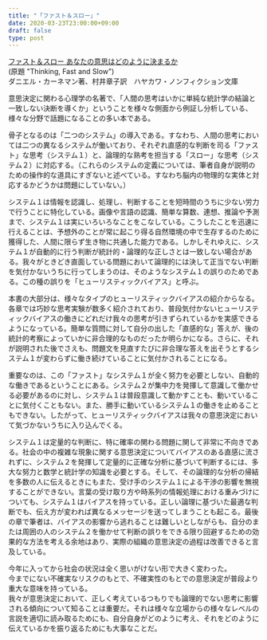 ```yaml
---
title: "「ファスト＆スロー」"
date: 2020-03-23T23:00:00+09:00
draft: false
type: post
---
```


<a href="https://www.hayakawa-online.co.jp/product/books/90410.html">ファスト＆スロー あなたの意思はどのように決まるか</a><br>
(原題 "Thinking, Fast and Slow")  
ダニエル・カーネマン著、村井章子訳　ハヤカワ・ノンフィクション文庫


意思決定に関わる心理学の名著で、「人間の思考はいかに単純な統計学の結論と一致しない決断を導くか」ということを様々な側面から例証し分析している、様々な分野で話題になることの多い本である。  

骨子となるのは「二つのシステム」の導入である。すなわち、人間の思考においては二つの異なるシステムが働いており、それぞれ直感的な判断を司る「ファスト」な思考（システム１）と、論理的な熟考を担当する「スロー」な思考（システム２）に対応する。（これらのシステムの定義については、筆者自身が説明のための操作的な道具にすぎないと述べている。すなわち脳内の物理的な実体と対応するかどうかは問題にしていない。）

システム１は情報を認識し、処理し、判断することを短時間のうちに少ない労力で行うことに特化している。画像や言語の認識、簡単な算数、連想、推論や予測まで、システム１は実にいろいろなことをこなしている。こうしたことを迅速に行えることは、予想外のことが常に起こり得る自然環境の中で生存するのために獲得した、人間に限らず生き物に共通した能力である。しかしそれゆえに、システム１が自動的に行う判断が統計的・論理的な正しさとは一致しない場合がある。我々がときどき直面している問題において論理的には決して正当でない判断を気付かないうちに行ってしまうのは、そのようなシステム１の誤りのためである。この種の誤りを「ヒューリスティックバイアス」と呼ぶ。

本書の大部分は、様々なタイプのヒューリスティックバイアスの紹介からなる。各章では巧妙な思考実験が数多く紹介されており、普段気付かないヒューリスティックバイアスの働きにどれだけ我々の思考が引きずられているかを実感できるようになっている。簡単な質問に対して自分の出した「直感的な」答えが、後の統計的考察によっていかに非合理的なものだったか明らかになる。さらに、それが説明された後でさえも、問題文を見直すたびに非合理な答えを出そうとするシステム１が変わらずに働き続けていることに気付かされることになる。

重要なのは、この「ファスト」なシステム１が全く努力を必要としない、自動的な働きであるということにある。システム２が集中力を発揮して意識して働かせる必要があるのに対し、システム１は普段意識して動かすことも、動いていることに気付くこともない。また、勝手に動いているシステム１の働きを止めることもできない。したがって、ヒューリスティックバイアスは我々の意思決定において気づかないうちに入り込んでくる。


システム１は定量的な判断に、特に確率の関わる問題に関して非常に不向きである。社会の中の複雑な現象に関する意思決定についてバイアスのある直感に流されずに、システム２を発揮して定量的に正確な分析に基づいて判断するには、多大な努力と数学と統計学の知識を必要とする。そして、その論理的な分析の帰結を多数の人に伝えるときにもまた、受け手のシステム１による干渉の影響を無視することができない。言葉の受け取り方や時系列の情報処理における重みづけについても、システム１はバイアスを持っている。正しい論理に基づいた最適な判断でも、伝え方が変われば異なるメッセージを送ってしまうことも起こる。最後の章で筆者は、バイアスの影響から逃れることは難しいとしながらも、自分のまたは周囲の人のシステム２を働かせて判断の誤りをできる限り回避するための効果的な方法を考える余地はあり、実際の組織の意思決定の過程は改善できると言及している。


今年に入ってから社会の状況は全く思いがけない形で大きく変わった。  
今までにない不確実なリスクのもとで、不確実性のもとでの意思決定が普段より重大な意味を持っている。  
我々が意思決定において、正しく考えているつもりでも論理的でない思考に影響される傾向について知ることは重要だ。それは様々な立場からの様々なレベルの言説を適切に読み取るためにも、自分自身がどのように考え、それをどのように伝えているかを振り返るためにも大事なことだ。





